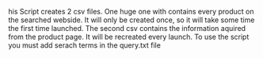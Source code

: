 his Script creates 2 csv files. One huge one with contains every product on the searched webside.
It will only be created once, so it will take some time the first time launched. 
The second csv contains the information aquired from the product page. It will be recreated every launch.
To use the script you must add serach terms in the query.txt file

